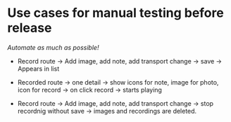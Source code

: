 Use cases for manual testing before release
=====
 
 
 *Automate as much as possible!*
 
 * Record route -> Add image, add note, add transport change -> save -> Appears in list

 * Recorded route -> one detail -> show icons for note, image for photo, icon for record -> 
on click record -> starts playing

 * Record route -> Add image, add note, add transport change -> stop recordnig without save
  -> images and recordings are deleted.